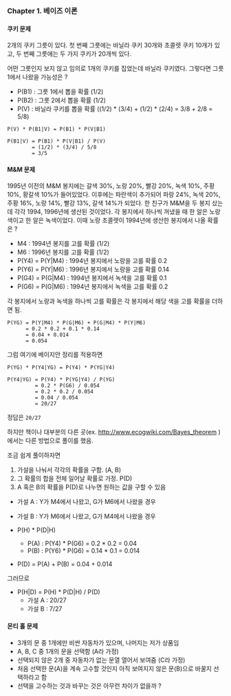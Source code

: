 ### Chapter 1. 베이즈 이론

#### 쿠키 문제

2개의 쿠키 그릇이 있다.
첫 번째 그릇에는 바닐라 쿠키 30개와 초콜렛 쿠키 10개가 있고,
두 번째 그릇에는 두 가지 쿠키가 20개씩 있다.

어떤 그릇인지 보지 않고 임의로 1개의 쿠키를 집었는데 바닐라 쿠키였다.
그렇다면 그릇1에서 나왔을 가능성은 ?

- P(B1) : 그릇 1에서 뽑을 확률 (1/2)
- P(B2) : 그릇 2에서 뽑을 확률 (1/2)
- P(V) : 바닐라 쿠키를  뽑을 확률 ((1/2) * (3/4) + (1/2) * (2/4) = 3/8 + 2/8 = 5/8)

```
P(V) * P(B1|V) = P(B1) * P(V|B1)

P(B1|V) = P(B1) * P(V|B1) / P(V)
        = (1/2) * (3/4) / 5/8
        = 3/5
```

#### M&M 문제

1995년 이전의 M&M 봉지에는 갈색 30%, 노랑 20%, 빨강 20%, 녹색 10%, 주황 10%, 황갈색 10%가 들어있었다.
이후에는 파란색이 추가되어 파랑 24%, 녹색 20%, 주황 16%, 노랑 14%, 빨강 13%, 갈색 14%가 되었다.
한 친구가 M&M을 두 봉지 샀는데 각각 1994, 1996년에 생산된 것이었다.
각 봉지에서 하나씩 꺼냈을 때 한 알은 노랑색이고 한 알은 녹색이었다.
이때 노랑 초콜렛이 1994년에 생산한 봉지에서 나올 확률은 ?

- M4 : 1994년 봉지를 고를 확률 (1/2)
- M6 : 1996년 봉지를 고를 확률 (1/2)
- P(Y4) = P(Y|M4) : 1994년 봉지에서 노랑을 고를 확률 0.2
- P(Y6) = P(Y|M6) : 1996년 봉지에서 노랑을 고를 확률 0.14
- P(G4) = P(G|M4) : 1994년 봉지에서 녹색을 고를 확률 0.1
- P(G6) = P(G|M6) : 1994년 봉지에서 녹색을 고를 확률 0.2

각 봉지에서 노랑과 녹색을 하나씩 고를 확률은 각 봉지에서 해당 색을 고를 확률을 더하면 됨.

```
P(YG) = P(Y|M4) * P(G|M6) + P(G|M4) * P(Y|M6)
      = 0.2 * 0.2 + 0.1 * 0.14
      = 0.04 + 0.014
      = 0.054
```

그럼 여기에 베이지안 정리를 적용하면

```
P(YG) * P(Y4|YG) = P(Y4) * P(YG|Y4)

P(Y4|YG) = P(Y4) * P(YG|Y4) / P(YG)
         = 0.2 * P(G6) / 0.054
         = 0.2 * 0.2 / 0.054
         = 0.04 / 0.054
         = 20/27 
```

정답은 `20/27`

하지만 책이나 대부분의 다른 곳(ex. <http://www.ecogwiki.com/Bayes_theorem> )에서는 다른 방법으로 풀이를 했음. 

조금 쉽게 풀이하자면

1. 가설을 나눠서 각각의 확률을 구함. (A, B)
2. 그 확률의 합을 전체 일어날 확률로 가정. P(D)
3. A 혹은 B의 확률을 P(D)로 나누면 원하는 값을 구할 수 있음

- 가설 A : Y가 M4에서 나왔고, G가 M6에서 나왔을 경우
- 가설 B : Y가 M6에서 나왔고, G가 M4에서 나왔을 경우

- P(H) * P(D|H)
  - P(A) : P(Y4) * P(G6) = 0.2 * 0.2 = 0.04
  - P(B) : P(Y6) * P(G6) = 0.14 * 0.1 = 0.014
- P(D) = P(A) + P(B) = 0.04 + 0.014

그러므로

- P(H|D) = P(H) * P(D|H) / P(D)
  - 가설 A : 20/27
  - 가설 B :  7/27

#### 몬티 홀 문제

- 3개의 문 중 1개에만 비싼 자동차가 있으며, 나머지는 저가 상품임
- A, B, C 중 1개의 문을 선택함 (A라 가정)
- 선택되지 않은 2개 중 자동차가 없는 문열 열어서 보여줌 (C라 가정)
- 처음 선택한 문(A)을 계속 고수할 것인지 아직 보여지지 않은 문(B)으로 바꿀지 선택하라고 함
- 선택을 고수하는 것과 바꾸는 것은 아무런 차이가 없을까 ?